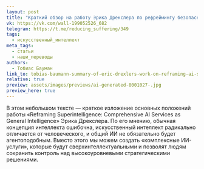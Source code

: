 ```yaml
---
layout: post
title: "Краткий обзор на работу Эрика Дрекслера по рефреймингу безопасности ИИ"
vk: https://vk.com/wall-199052526_682
telegram: https://t.me/reducing_suffering/349
tags:
  - искусственный_интеллект
meta_tags:
  - статьи
  - наши_переводы
authors:
  - Тобиас Бауман
link_to: tobias-baumann-summary-of-eric-drexlers-work-on-reframing-ai-safety.html
relative: true
preview: assets/images/previews/ai-generated-8001027-.jpg
preview_here: true
---
```

В этом небольшом тексте — краткое изложение основных положений работы «Reframing Superintelligence: Comprehensive AI Services as General Intelligence» Эрика Дрекслера. По его мнению, обычная концепция интеллекта ошибочна, искусственный интеллект радикально отличается от человеческого, и общий ИИ не обязательно будет агентоподобным. Вместо этого мы можем создать «комплексные ИИ-услуги», которые будут сверхинтеллектуальными и позволят людям сохранить контроль над высокоуровневыми стратегическими решениями.
